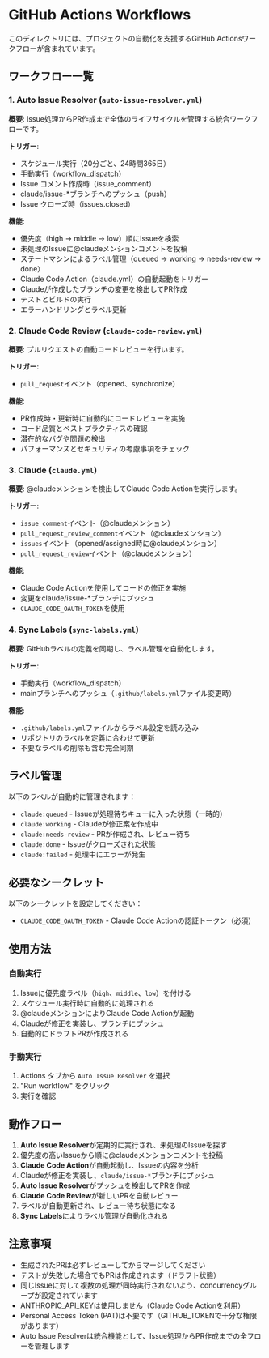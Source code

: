 # GitHub Actions Workflows

このディレクトリには、プロジェクトの自動化を支援するGitHub Actionsワークフローが含まれています。

## ワークフロー一覧

### 1. Auto Issue Resolver (`auto-issue-resolver.yml`)

**概要**: Issue処理からPR作成まで全体のライフサイクルを管理する統合ワークフローです。

**トリガー**:
- スケジュール実行（20分ごと、24時間365日）
- 手動実行（workflow_dispatch）
- Issue コメント作成時（issue_comment）
- claude/issue-*ブランチへのプッシュ（push）
- Issue クローズ時（issues.closed）

**機能**:
- 優先度（high → middle → low）順にIssueを検索
- 未処理のIssueに@claudeメンションコメントを投稿
- ステートマシンによるラベル管理（queued → working → needs-review → done）
- Claude Code Action（claude.yml）の自動起動をトリガー
- Claudeが作成したブランチの変更を検出してPR作成
- テストとビルドの実行
- エラーハンドリングとラベル更新

### 2. Claude Code Review (`claude-code-review.yml`)

**概要**: プルリクエストの自動コードレビューを行います。

**トリガー**:
- `pull_request`イベント（opened、synchronize）

**機能**:
- PR作成時・更新時に自動的にコードレビューを実施
- コード品質とベストプラクティスの確認
- 潜在的なバグや問題の検出
- パフォーマンスとセキュリティの考慮事項をチェック

### 3. Claude (`claude.yml`)

**概要**: @claudeメンションを検出してClaude Code Actionを実行します。

**トリガー**:
- `issue_comment`イベント（@claudeメンション）
- `pull_request_review_comment`イベント（@claudeメンション）
- `issues`イベント（opened/assigned時に@claudeメンション）
- `pull_request_review`イベント（@claudeメンション）

**機能**:
- Claude Code Actionを使用してコードの修正を実施
- 変更をclaude/issue-*ブランチにプッシュ
- `CLAUDE_CODE_OAUTH_TOKEN`を使用

### 4. Sync Labels (`sync-labels.yml`)

**概要**: GitHubラベルの定義を同期し、ラベル管理を自動化します。

**トリガー**:
- 手動実行（workflow_dispatch）
- mainブランチへのプッシュ（`.github/labels.yml`ファイル変更時）

**機能**:
- `.github/labels.yml`ファイルからラベル設定を読み込み
- リポジトリのラベルを定義に合わせて更新
- 不要なラベルの削除も含む完全同期

## ラベル管理

以下のラベルが自動的に管理されます：

- `claude:queued` - Issueが処理待ちキューに入った状態（一時的）
- `claude:working` - Claudeが修正案を作成中
- `claude:needs-review` - PRが作成され、レビュー待ち
- `claude:done` - Issueがクローズされた状態
- `claude:failed` - 処理中にエラーが発生

## 必要なシークレット

以下のシークレットを設定してください：

- `CLAUDE_CODE_OAUTH_TOKEN` - Claude Code Actionの認証トークン（必須）

## 使用方法

### 自動実行

1. Issueに優先度ラベル（`high`、`middle`、`low`）を付ける
2. スケジュール実行時に自動的に処理される
3. @claudeメンションによりClaude Code Actionが起動
4. Claudeが修正を実装し、ブランチにプッシュ
5. 自動的にドラフトPRが作成される

### 手動実行

1. Actions タブから `Auto Issue Resolver` を選択
2. "Run workflow" をクリック
3. 実行を確認

## 動作フロー

1. **Auto Issue Resolver**が定期的に実行され、未処理のIssueを探す
2. 優先度の高いIssueから順に@claudeメンションコメントを投稿
3. **Claude Code Action**が自動起動し、Issueの内容を分析
4. Claudeが修正を実装し、`claude/issue-*`ブランチにプッシュ
5. **Auto Issue Resolver**がプッシュを検出してPRを作成
6. **Claude Code Review**が新しいPRを自動レビュー
7. ラベルが自動更新され、レビュー待ち状態になる
8. **Sync Labels**によりラベル管理が自動化される

## 注意事項

- 生成されたPRは必ずレビューしてからマージしてください
- テストが失敗した場合でもPRは作成されます（ドラフト状態）
- 同じIssueに対して複数の処理が同時実行されないよう、concurrencyグループが設定されています
- ANTHROPIC_API_KEYは使用しません（Claude Code Actionを利用）
- Personal Access Token (PAT)は不要です（GITHUB_TOKENで十分な権限があります）
- Auto Issue Resolverは統合機能として、Issue処理からPR作成までの全フローを管理します